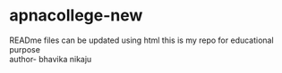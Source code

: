 # apnacollege-new
READme files can be updated using html 
this is my repo for educational purpose <br> author- bhavika nikaju
